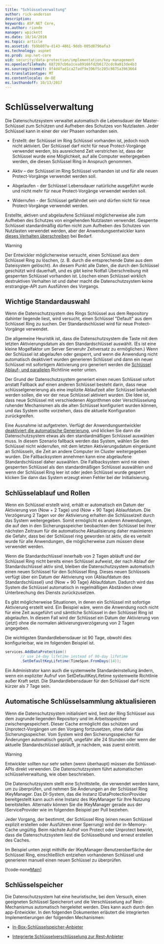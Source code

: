 ```yaml
---
title: "Schlüsselverwaltung"
author: rick-anderson
description: 
keywords: ASP.NET Core,
ms.author: riande
manager: wpickett
ms.date: 10/14/2016
ms.topic: article
ms.assetid: fb9b807a-d143-4861-9ddb-005d8796afa3
ms.technology: aspnet
ms.prod: asp.net-core
uid: security/data-protection/implementation/key-management
ms.openlocfilehash: 687207cb6a1cea89166fd2b6172cdc0a013de4b3
ms.sourcegitcommit: 8f4d4fad1ca27adf9e396f5c205c9875a3963664
ms.translationtype: MT
ms.contentlocale: de-DE
ms.lasthandoff: 10/13/2017
---
```

# <a name="key-management"></a>Schlüsselverwaltung

<a name="data-protection-implementation-key-management"></a>

Die Datenschutzsystem verwaltet automatisch die Lebensdauer der Master-Schlüssel zum Schützen und Aufheben des Schutzes von Nutzlasten. Jeder Schlüssel kann in einer der vier Phasen vorhanden sein.

* Erstellt: der Schlüssel im Ring Schlüssel vorhanden ist, jedoch noch nicht aktiviert. Der Schlüssel darf nicht für neue Protect-Vorgänge verwendet werden, bis ausreichend Zeit verstrichen ist, dass der Schlüssel wurde eine Möglichkeit, auf alle Computer weitergegeben werden, die diesen Schlüssel Ring in Anspruch genommen.

* Aktiv – der Schlüssel im Ring Schlüssel vorhanden ist und für alle neuen Protect-Vorgänge verwendet werden soll.

* Abgelaufen - der Schlüssel Lebensdauer natürliche ausgeführt wurde und nicht mehr für neue Protect-Vorgänge verwendet werden soll.

* Widerrufen - der Schlüssel gefährdet sein und dürfen nicht für neue Protect-Vorgänge verwendet werden.

Erstellte, aktiven und abgelaufene Schlüssel möglicherweise alle zum Aufheben des Schutzes von eingehenden Nutzlasten verwendet. Gesperrte Schlüssel standardmäßig dürfen nicht zum Aufheben des Schutzes von Nutzlasten verwendet werden, aber der Anwendungsentwickler kann [dieses Verhalten überschreiben](../consumer-apis/dangerous-unprotect.md#data-protection-consumer-apis-dangerous-unprotect) bei Bedarf.

>[!WARNING]
> Der Entwickler möglicherweise versucht, einen Schlüssel aus dem Schlüssel Ring zu löschen, (z. B. durch die entsprechende Datei aus dem Dateisystem gelöscht). An diesem Punkt alle Daten, die durch den Schlüssel geschützt wird dauerhaft, und es gibt keine Notfall Überschreibung mit gesperrten Schlüssel vorhanden ist. Löschen einen Schlüssel wirklich destruktiven Verhalten ist und daher macht die Datenschutzsystem keine erstrangige-API zum Ausführen des Vorgangs.

## <a name="default-key-selection"></a>Wichtige Standardauswahl

Wenn die Datenschutzsystem des Rings Schlüssel aus dem Repository dahinter liegende liest, wird versucht, einen Schlüssel "Default" aus dem Schlüssel Ring zu suchen. Der Standardschlüssel wird für neue Protect-Vorgänge verwendet.

Die allgemeine Heuristik ist, dass die Datenschutzsystem die Taste mit dem letzten Aktivierungsdatum als den Standardschlüssel auswählt. (Es ist eine kleine Mogelfaktor um Server Serveruhr Zeitversatz zu ermöglichen.) Wenn der Schlüssel ist abgelaufen oder gesperrt, und wenn die Anwendung nicht automatisch deaktiviert wurden generieren Schlüssel und dann ein neuer Schlüssel mit sofortigem Aktivierung pro generiert werden die [Schlüssel Ablauf- und parallelen](xref:security/data-protection/implementation/key-management#data-protection-implementation-key-management-expiration) Richtlinie weiter unten.

Der Grund der Datenschutzsystem generiert einen neuen Schlüssel sofort anstatt Fallback auf einen anderen Schlüssel besteht darin, dass neue schlüsselgenerierung als eine implizite Ablaufzeit aller Schlüssel behandelt werden sollen, die vor der neue Schlüssel aktiviert wurden. Die Idee ist, dass neue Schlüssel mit verschiedenen Algorithmen oder Verschlüsselung ruhender Mechanismen als die alten Schlüssel konfiguriert wurden können, und das System sollte vorziehen, dass die aktuelle Konfiguration zurückgreifen.

Eine Ausnahme ist aufgetreten. Verfügt der Anwendungsentwickler [deaktiviert die automatische Generierung](../configuration/overview.md#data-protection-configuring-disable-automatic-key-generation), und klicken Sie dann die Datenschutzsystem etwas als den standardmäßigen Schlüssel auswählen muss. In diesem Szenario fallback werden das System, wählen Sie den Schlüssel nicht widerrufen, mit dem letzten Aktivierungsdatum eingeräumt an Schlüsseln, die Zeit an andere Computer im Cluster weitergegeben wurden. Die Fallbacksystem annehmen kann eine abgelaufene Standardschlüssel daher auswählen. Die Fallbacksystem wird nie einen gesperrten Schlüssel als den standardmäßigen Schlüssel auswählen und wenn der Schlüssel Ring leer ist oder jeden Schlüssel wurde gesperrt klicken Sie dann das System erzeugt einen Fehler bei der Initialisierung.

<a name="data-protection-implementation-key-management-expiration"></a>

## <a name="key-expiration-and-rolling"></a>Schlüsselablauf und Rollen

Wenn ein Schlüssel erstellt wird, erhält er automatisch ein Datum der Aktivierung von {Now + 2 Tage} und {Now + 90 Tage} Ablaufdatum. Die Verzögerung 2 Tagen vor der Aktivierung erhalten die Schlüsselzeit durch das System weitergegeben. Somit ermöglicht es anderen Anwendungen, die auf den in den Sicherungsspeicher beobachten den Schlüssel bei ihrer nächsten Zeitraum für die automatische Aktualisierung daher maximieren die Gefahr, dass bei der Schlüssel ring geworden ist aktiv, die es verteilt wurde für alle Anwendungen, die möglicherweise zum müssen diese verwendet werden.

Wenn die Standardschlüssel innerhalb von 2 Tagen abläuft und der Schlüssel Ring nicht bereits einen Schlüssel aufweist, der nach Ablauf der Standardschlüssel aktiv sind, bleiben die Datenschutzsystem automatisch einen neuen Schlüssel für den Schlüssel Ring. Dieses neuen Schlüssels verfügt über ein Datum der Aktivierung von {Ablaufdatum des Standardschlüssel} und {Now + 90 Tage} Ablaufdatum. Dadurch wird das System die Schlüssel automatisch in regelmäßigen Abständen ohne Unterbrechung des Diensts zurückzusetzen.

Es gibt möglicherweise Situationen, in denen ein Schlüssel mit sofortige Aktivierung erstellt wird. Ein Beispiel wäre, wenn die Anwendung noch nicht für eine Zeit ausgeführt und sämtliche Schlüssel in den Schlüssel Ring ist abgelaufen. In diesem Fall wird der Schlüssel ein Datum der Aktivierung von {jetzt} ohne die normalen aktivierungsverzögerung von 2 Tagen angegeben.

Die wichtigsten Standardlebensdauer ist 90 Tage, obwohl dies konfigurierbar, wie im folgenden Beispiel ist.

```csharp
services.AddDataProtection()
       // use 14-day lifetime instead of 90-day lifetime
       .SetDefaultKeyLifetime(TimeSpan.FromDays(14));
   ```

Ein Administrator kann auch die systemweite Standardeinstellung ändern, wenn ein expliziter Aufruf von SetDefaultKeyLifetime systemweite Richtlinie außer Kraft setzt. Die Standardlebensdauer für den Schlüssel darf nicht kürzer als 7 Tage sein.

## <a name="automatic-keyring-refresh"></a>Automatische Schlüsselsammlung aktualisieren

Wenn die Datenschutzsystem initialisiert wird, liest der Ring Schlüssel aus dem zugrunde liegenden Repository und im Arbeitsspeicher zwischengespeichert. Dieser Cache ermöglicht das schützen und Unprotect-Vorgängen um den Vorgang fortzusetzen, ohne dafür das Sicherungsspeicher. Vom System wird den Sicherungsspeicher für Änderungen automatisch geprüft, ungefähr alle 24 Stunden oder wenn der aktuelle Standardschlüssel abläuft, je nachdem, was zuerst eintritt.

>[!WARNING]
> Entwickler sollten nur sehr selten (wenn überhaupt) müssen die Schlüssel-APIs direkt verwenden. Die Datenschutzsystem führt automatischen schlüsselverwaltung, wie oben beschrieben.

Die Datenschutzsystem stellt eine Schnittstelle, die verwendet werden kann, um zu überprüfen, und nehmen Sie Änderungen an der Schlüssel Ring IKeyManager. Das DI-System, das die Instanz IDataProtectionProvider bereitgestellt kann auch eine Instanz des IKeyManager für Ihre Nutzung bereitstellen. Alternativ können Sie die IKeyManager gerade aus der IServiceProvider wie im folgenden Beispiel per Pull beziehen.

Jeder Vorgang, der bestimmt, der Schlüssel Ring (einen neuen Schlüssel explizit erstellen oder Ausführen einer Sperrung) wird der in-Memory-Cache ungültig. Beim nächste Aufruf von Protect oder Unprotect bewirkt, dass die Datenschutzsystem liest die Schlüsselbund und erneut erstellen des Caches.

Im Beispiel unten zeigt mithilfe der IKeyManager-Benutzeroberfläche der Schlüssel Ring, einschließlich entziehen vorhandenen Schlüssel und generieren manuell einen neuen Schlüssel zu überprüfen.

[!code-none[Main](key-management/samples/key-management.cs)]

## <a name="key-storage"></a>Schlüsselspeicher

Die Datenschutzsystem hat eine heuristische, bei dem Versuch, einen geeigneten Schlüssel Speicherort und die Verschlüsselung auf Rest-Mechanismus automatisch hergeleitet werden. Dies kann auch durch den app-Entwickler. In den folgenden Dokumenten erläutert die integrierten Implementierungen der folgenden Mechanismen:

* [In-Box-Schlüsselspeicher-Anbieter](key-storage-providers.md#data-protection-implementation-key-storage-providers)

* [Integrierte Schlüsselverschlüsselung zur Rest-Anbieter](key-encryption-at-rest.md#data-protection-implementation-key-encryption-at-rest-providers)
